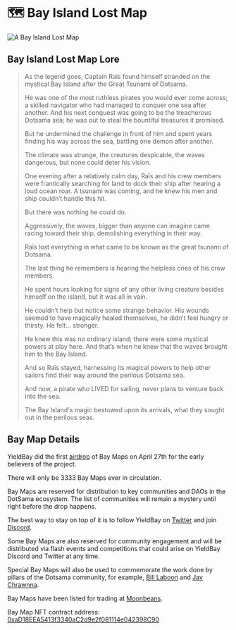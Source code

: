 # 🗺 Bay Island Lost Map

![A Bay Island Lost Map](https://substackcdn.com/image/fetch/w\_1456,c\_limit,f\_auto,q\_auto:good,fl\_progressive:steep/https%3A%2F%2Fbucketeer-e05bbc84-baa3-437e-9518-adb32be77984.s3.amazonaws.com%2Fpublic%2Fimages%2F5919cbf5-854e-462f-8f0c-b3edea571e0e\_2000x2000.png)

## Bay Island Lost Map Lore

> As the legend goes, Captain Raïs found himself stranded on the mystical Bay Island after the Great Tsunami of Dotsama.
>
> He was one of the most ruthless pirates you would ever come across; a skilled navigator who had managed to conquer one sea after another. And his next conquest was going to be the treacherous Dotsama sea; he was out to steal the bountiful treasures it promised. &#x20;
>
> But he undermined the challenge in front of him and spent years finding his way across the sea, battling one demon after another.
>
> The climate was strange, the creatures despicable, the waves dangerous, but none could deter his vision.
>
> One evening after a relatively calm day, Raïs and his crew members were frantically searching for land to dock their ship after hearing a loud ocean roar. A tsunami was coming, and he knew his men and ship couldn’t handle this hit.
>
> But there was nothing he could do.
>
> Aggressively, the waves, bigger than anyone can imagine came racing toward their ship, demolishing everything in their way.
>
> Raïs lost everything in what came to be known as the great tsunami of Dotsama. &#x20;
>
> The last thing he remembers is hearing the helpless cries of his crew members.&#x20;
>
> He spent hours looking for signs of any other living creature besides himself on the island, but it was all in vain.&#x20;
>
> He couldn’t help but notice some strange behavior. His wounds seemed to have magically healed themselves, he didn’t feel hungry or thirsty. He felt… stronger.&#x20;
>
> He knew this was no ordinary island; there were some mystical powers at play here. And that’s when he knew that the waves brought him to the Bay Island.&#x20;
>
> And so Raïs stayed, harnessing its magical powers to help other sailors find their way around the perilous Dotsama sea.&#x20;
>
> And now, a pirate who LIVED for sailing, never plans to venture back into the sea.&#x20;
>
> The Bay Island's magic bestowed upon its arrivals, what they sought out in the perilous seas.

## Bay Map Details

YieldBay did the first [airdrop](https://twitter.com/yield\_bay/status/1519346157792546816?s=20\&t=ajIScJ6ArcAqFen2tNLV6g) of Bay Maps on April 27th for the early believers of the project.

There will only be 3333 Bay Maps ever in circulation.

Bay Maps are reserved for distribution to key communities and DAOs in the DotSama ecosystem. The list of communities will remain a mystery until right before the drop happens.

The best way to stay on top of it is to follow YieldBay on [Twitter](https://twitter.com/yield\_bay) and join [Discord](http://discord.gg/MwxvtQQRqc).

Some Bay Maps are also reserved for community engagement and will be distributed via flash events and competitions that could arise on YieldBay Discord and Twitter at any time.

Special Bay Maps will also be used to commemorate the work done by pillars of the Dotsama community, for example, [Bill Laboon](https://twitter.com/yield\_bay/status/1519350369230331905) and [Jay Chrawnna](https://twitter.com/yield\_bay/status/1519352868884549633).

Bay Maps have been listed for trading at [Moonbeans](https://moonbeans.io/#/collections/bayislandlostmaps).

Bay Map NFT contract address: [0xaD18EEA5413f3340aC2d9e2f081114e042398C90](https://moonriver.moonscan.io/address/0xaD18EEA5413f3340aC2d9e2f081114e042398C90)
